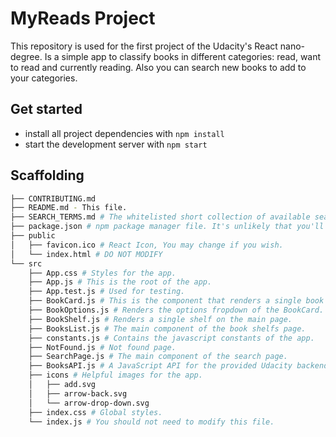 # MyReads Project

This repository is used for the first project of the Udacity's React nano-degree. Is a simple app to classify books in different categories: read, want to read and currently reading.
Also you can search new books to add to your categories.

## Get started

* install all project dependencies with `npm install`
* start the development server with `npm start`

## Scaffolding
```bash
├── CONTRIBUTING.md
├── README.md - This file.
├── SEARCH_TERMS.md # The whitelisted short collection of available search terms.
├── package.json # npm package manager file. It's unlikely that you'll need to modify this.
├── public
│   ├── favicon.ico # React Icon, You may change if you wish.
│   └── index.html # DO NOT MODIFY
└── src
    ├── App.css # Styles for the app.
    ├── App.js # This is the root of the app.
    ├── App.test.js # Used for testing.
    ├── BookCard.js # This is the component that renders a single book card.
    ├── BookOptions.js # Renders the options fropdown of the BookCard.
    ├── BookShelf.js # Renders a single shelf on the main page.
    ├── BooksList.js # The main component of the book shelfs page.
    ├── constants.js # Contains the javascript constants of the app.
    ├── NotFound.js # Not found page.
    ├── SearchPage.js # The main component of the search page.
    ├── BooksAPI.js # A JavaScript API for the provided Udacity backend.
    ├── icons # Helpful images for the app.
    │   ├── add.svg
    │   ├── arrow-back.svg
    │   └── arrow-drop-down.svg
    ├── index.css # Global styles.
    └── index.js # You should not need to modify this file.
```
